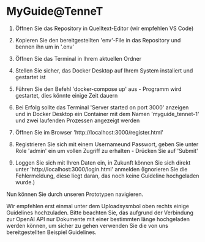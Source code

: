 
  # MyGuide@TenneT

1. Öffnen Sie das Repository in Quelltext-Editor (wir empfehlen VS Code)
2. Kopieren Sie den bereitgestellten 'env'-File in das Repository und bennen ihn um in '.env'
3. Öffnen Sie das Terminal in Ihrem aktuellen Ordner
4. Stellen Sie sicher, das Docker Desktop auf Ihrem System instaliert und gestartet ist
4. Führen Sie den Befehl 'docker-compose up' aus - Programm wird gestartet, dies könnte einige Zeit dauern
5. Bei Erfolg sollte das Terminal 'Server started on port 3000' anzeigen und in Docker Desktop ein Container mit dem Namen 'myguide_tennet-1' und zwei laufenden Prozessen angezeigt werden
6. Öffnen Sie im Browser 'http://localhost:3000/register.html'

7. Registrieren Sie sich mit einem Usernameund Passwort, geben Sie unter Role 'admin' ein um vollen Zugriff zu erhalten - Drücken Sie auf 'Submit'
8. Loggen Sie sich mit Ihren Daten ein, in Zukunft können Sie sich direkt unter 'http://localhost:3000/login.html' anmelden
(Ignorieren Sie die Fehlermeldung, diese liegt daran, das noch keine Guideline hochgeladen wurde.)

Nun können Sie durch unseren Prototypen navigieren.  

Wir empfehlen erst einmal unter dem Uploadsysmbol oben rechts einige Guidelines hochzuladen.
Bitte beachten Sie, das aufgrund der Verbindung zur OpenAI API nur Dokumente mit einer bestimmten länge hochgeladen werden können, um sicher zu gehen verwenden Sie die von uns bereitgestellten Beispiel Guidelines.
